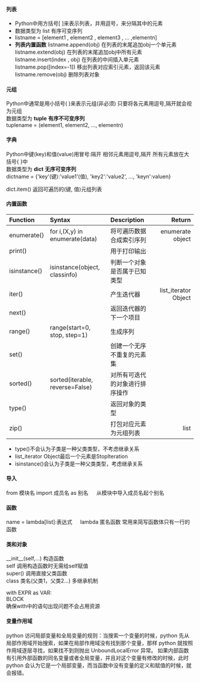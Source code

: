 #### 列表 
- Python中用方括号\[ \]来表示列表，并用逗号，来分隔其中的元素
- 数据类型为 list 有序可变序列
- listname = [element1 , element2 , element3 , ... ,elementn]
- **列表内置函数**
listname.append(obj) 在列表的末尾追加obj一个单元素
listname.extend(obj) 在列表的末尾追加obj中所有元素  
listname.insert(index , obj) 在列表的中间插入单元素
listname.pop([index=-1]) 移出列表对应索引元素，返回该元素 
listname.remove(obj) 删除列表对象 


#### 元组 
Python中通常是用小括号( )来表示元组(非必须) 只要将各元素用逗号,隔开就会视为元组    
数据类型为 **tuple** **有序不可变序列**    
tuplename = (element1, element2, ..., elementn)    

#### 字典
Python中键(key)和值(value)用冒号:隔开 相邻元素用逗号,隔开 所有元素放在大括号{ }中    
数据类型为 **dict** **无序可变序列**     
dictname = {'key'(键):'value1'(值), 'key2':'value2', ..., 'keyn':valuen}  

dict.item() 返回可遍历的(键, 值)元组列表



#### 内置函数

| Function | Syntax | Description | Return |
| :---  | :--- | :--- | ---: |
| enumerate() | for i,(X,y) in enumerate(data)| 将可遍历数据合成索引序列 | enumerate object |
| print() | | 用于打印输出 |
| isinstance() | isinstance(object, classinfo) | 判断一个对象是否属于已知类型|
| iter() | | 产生迭代器| list_iterator Object |
| next() | | 返回迭代器的下一个项目 | 
| range()| range(start=0, stop, step=1) |生成序列 |
| set()  | |创建一个无序不重复的元素集 |
| sorted()| sorted(iterable, reverse=False) | 对所有可迭代的对象进行排序操作|
| type() | | 返回对象的类型|
| zip()  | | 打包对应元素为元组列表 | list |

- type()不会认为子类是一种父类类型，不考虑继承关系
- list_iterator Object最后一个元素是StopIteration 
- isinstance()会认为子类是一种父类类型，考虑继承关系

#### 导入
from 模块名 import 成员名 as 别名 &emsp; 从模块中导入成员名起个别名  

#### 函数
name = lambda[list]:表达式 &emsp;  lambda 匿名函数 常用来简写函数体只有一行的函数  


#### 类和对象
\_\_init\_\_(self,...) 构造函数  
self 调用构造函数时无需给self赋值  
super() 调用直接父类函数  
class 类名(父类1，父类2...) 多继承机制  

with EXPR as VAR:  
BLOCK  
确保with中的语句出现问题不会占用资源

#### 变量作用域
python 访问局部变量和全局变量的规则：当搜索一个变量的时候，python 先从局部作用域开始搜索，如果在局部作用域没有找到那个变量，那样 python 就按照作用域逐层寻找，如果找不到则抛出 UnboundLocalError 异常。
如果内部函数有引用外部函数的同名变量或者全局变量，并且对这个变量有修改的时候，此时 python 会认为它是一个局部变量，而当函数中没有变量的定义和赋值的时候，就会报错。